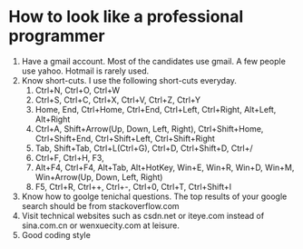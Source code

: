 # How to look like a professional programmer

1. Have a gmail account.
     Most of the candidates use gmail. A few people use yahoo. Hotmail is rarely used.
1. Know short-cuts. I use the following short-cuts everyday.
    1. Ctrl+N, Ctrl+O, Ctrl+W
    1. Ctrl+S, Ctrl+C, Ctrl+X, Ctrl+V, Ctrl+Z, Ctrl+Y
    1. Home, End, Ctrl+Home, Ctrl+End, Ctrl+Left, Ctrl+Right, Alt+Left, Alt+Right
    1. Ctrl+A, Shift+Arrow(Up, Down, Left, Right), Ctrl+Shift+Home, Ctrl+Shift+End, Ctrl+Shift+Left, Ctrl+Shift+Right
    1. Tab, Shift+Tab, Ctrl+L(Ctrl+G), Ctrl+D, Ctrl+Shift+D, Ctrl+/
    1. Ctrl+F, Ctrl+H, F3, 
    1. Alt+F4, Ctrl+F4, Alt+Tab, Alt+HotKey, Win+E, Win+R, Win+D, Win+M, Win+Arrow(Up, Down, Left, Right)
    1. F5, Ctrl+R, Ctrl++, Ctrl+-, Ctrl+0, Ctrl+T, Ctrl+Shift+I
1. Know how to goolge tenichal questions. The top results of your google search should be from stackoverflow.com
1. Visit technical websites such as csdn.net or iteye.com instead of sina.com.cn or wenxuecity.com at leisure.
1. Good coding style